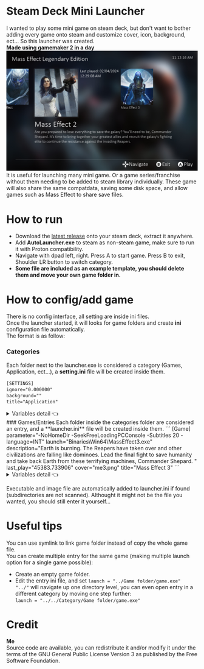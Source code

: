 # Steam Deck Mini Launcher
I wanted to play some mini game on steam deck, but don't want to bother adding every game onto steam and customize cover, icon, background, ect... So this launcher was created.  
**Made using gamemaker 2 in a day**
![alt text](https://github.com/callmeEthan/SteamDeckMiniLauncher/blob/main/Screenshot/screenshot0.png?raw=true)
It is useful for launching many mini game. Or a game series/franchise without them needing to be added to steam library individually. These game will also share the same compatdata, saving some disk space, and allow games such as Mass Effect to share save files.
# How to run
- Download the [latest release](https://github.com/callmeEthan/SteamDeckMiniLauncher/releases) onto your steam deck, extract it anywhere.  
- Add **AutoLauncher.exe** to steam as non-steam game, make sure to run it with Proton compatibility.  
- Navigate with dpad left, right. Press A to start game. Press B to exit, Shoulder LR button to switch category.
- **Some file are included as an example template, you should delete them and move your own game folder in.**
# How to config/add game
There is no config interface, all setting are inside ini files.  
Once the launcher started, it will looks for game folders and create **ini** configuration file automatically.  
The format is as follow:
### Categories
Each folder next to the launcher.exe is considered a category (Games, Application, ect...), a **setting.ini** file will be created inside them.
```
[SETTINGS]
ignore="0.000000"
background=""
title="Application"
```
<details>
  <summary>Variables detail 👈</summary>
- ignore: set to 1 to hide this category.
- background: image file to use as background, place the image next to the ini file. If image file is not found, it will use default background instead.
- title: name of the category to display.
</details>  
### Games/Entries  
Each folder inside the categories folder are considered an entry, and a **launcher.ini** file will be created inside them.  
```
[Game]
parameter="-NoHomeDir -SeekFreeLoadingPCConsole -Subtitles 20 -language=INT"
launch="Binaries\Win64\MassEffect3.exe"
description="Earth is burning. The Reapers have taken over and other civilizations are falling like dominoes. Lead the final fight to save humanity and take back Earth from these terrifying machines, Commander Shepard. "
last_play="45383.733906"
cover="me3.png"
title="Mass Effect 3"
```
<details>
  <summary>Variables detail 👈</summary>
- parameter: launch parameter to launch the executable with.
- launch: directory of the executable to launch.
- description: optional.
- last_play: this value will be updated automatically when you launch the game.
- cover: image file to use as cover, place the image file next to the ini.
- title: name of the entry to display.
</details>  

Executable and image file are automatically added to launcher.ini if found (subdirectories are not scanned). Althought it might not be the file  you wanted, you should still enter it yourself...  
# Useful tips  
You can use symlink to link game folder instead of copy the whole game file.  
You can create multiple entry for the same game (making multiple launch option for a  single game possible):
- Create an empty game folder.
- Edit the entry ini file, and set ```launch = "../Game folder/game.exe"```  
```"../"``` will navigate up one directory level, you can even open entry in a different category by moving one step further:  
```launch = "../../Category/Game folder/game.exe"```
# Credit
**Me**  
Source code are available, you can redistribute it and/or modify it under the terms of the GNU General Public License Version 3 as published by the Free Software Foundation. 
